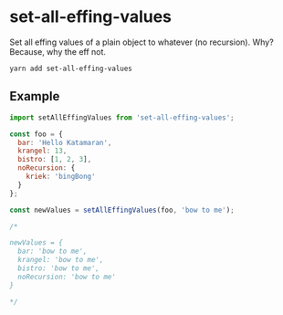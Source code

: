 # set-all-effing-values

Set all effing values of a plain object to whatever (no recursion). Why? Because, why the eff not.

```
yarn add set-all-effing-values
```

## Example

```javascript
import setAllEffingValues from 'set-all-effing-values';

const foo = {
  bar: 'Hello Katamaran',
  krangel: 13,
  bistro: [1, 2, 3],
  noRecursion: {
    kriek: 'bingBong'
  }
};

const newValues = setAllEffingValues(foo, 'bow to me');

/*

newValues = {
  bar: 'bow to me',
  krangel: 'bow to me',
  bistro: 'bow to me',
  noRecursion: 'bow to me'
}

*/
```
